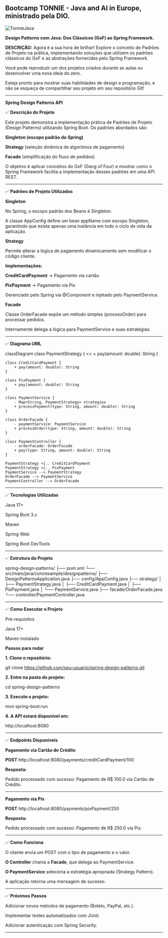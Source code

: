 ## Bootcamp TONNIE - Java and AI in Europe, ministrado pela DIO.

![TonnieJava](https://github.com/user-attachments/assets/7fbcaae1-c7e0-4c3c-84a0-e7051de1a640)

**Design Patterns com Java: Dos Clássicos (GoF) ao Spring Framework.**


**DESCRIÇÃO:**
Agora é a sua hora de brilhar! Explore o conceito de Padrões de Projeto na prática, implementando soluções que utilizem os padrões clássicos do GoF e as abstrações fornecidas pelo Spring Framework. 

Você pode reproduzir um dos projetos criados durante as aulas ou desenvolver uma nova ideia do zero. 

Esteja pronto para mostrar suas habilidades de design e programação, e não se esqueça de compartilhar seu projeto em seu repositório Git!

---


**Spring Design Patterns API**

✅ **Descrição do Projeto**

Este projeto demonstra a implementação prática de Padrões de Projeto (Design Patterns) utilizando Spring Boot.
Os padrões abordados são:

**Singleton (escopo padrão do Spring)**

**Strategy** (seleção dinâmica de algoritmos de pagamento)

**Facade** (simplificação do fluxo de pedidos)


O objetivo é aplicar conceitos do GoF (Gang of Four) e mostrar como o Spring Framework facilita a implementação desses padrões em uma API REST.


---

✅ **Padrões de Projeto Utilizados**

**Singleton**

No Spring, o escopo padrão dos Beans é Singleton.

A classe AppConfig define um bean appName com escopo Singleton, garantindo que exista apenas uma instância em todo o ciclo de vida da aplicação.


**Strategy**

Permite alterar a lógica de pagamento dinamicamente sem modificar o código cliente.

**Implementações:**

**CreditCardPayment** → Pagamento via cartão

**PixPayment** → Pagamento via Pix


Gerenciado pelo Spring via @Component e injetado pelo PaymentService.


**Facade**

Classe OrderFacade expõe um método simples (processOrder) para processar pedidos.

Internamente delega a lógica para PaymentService e suas estratégias.



---

✅ **Diagrama UML**

classDiagram
    class PaymentStrategy {
        <<interface>>
        + pay(amount: double): String
    }

    class CreditCardPayment {
        + pay(amount: double): String
    }

    class PixPayment {
        + pay(amount: double): String
    }

    class PaymentService {
        - Map<String, PaymentStrategy> strategies
        + processPayment(type: String, amount: double): String
    }

    class OrderFacade {
        - paymentService: PaymentService
        + processOrder(type: String, amount: double): String
    }

    class PaymentController {
        - orderFacade: OrderFacade
        + pay(type: String, amount: double): String
    }

    PaymentStrategy <|.. CreditCardPayment
    PaymentStrategy <|.. PixPayment
    PaymentService --> PaymentStrategy
    OrderFacade --> PaymentService
    PaymentController --> OrderFacade


---

✅ **Tecnologias Utilizadas**

Java 17+

Spring Boot 3.x

Maven

Spring Web

Spring Boot DevTools



---

✅ **Estrutura do Projeto**

spring-design-patterns/
 ├── pom.xml
 └── src/main/java/com/example/designpatterns/
       ├── DesignPatternsApplication.java
       ├── config/AppConfig.java
       ├── strategy/
       │     ├── PaymentStrategy.java
       │     ├── CreditCardPayment.java
       │     ├── PixPayment.java
       │     └── PaymentService.java
       ├── facade/OrderFacade.java
       └── controller/PaymentController.java


---

✅ **Como Executar o Projeto**

Pré-requisitos

Java 17+

Maven instalado


**Passos para rodar**

**1. Clone o repositório:**

git clone https://github.com/seu-usuario/spring-design-patterns.git


**2. Entre na pasta do projeto:**

cd spring-design-patterns


**3. Execute o projeto:**

mvn spring-boot:run


**4. A API estará disponível em:**

http://localhost:8080




---

✅ **Endpoints Disponíveis**

**Pagamento via Cartão de Crédito**

**POST** http://localhost:8080/payments/creditCardPayment/100

**Resposta:**

Pedido processado com sucesso: Pagamento de R$ 100.0 via Cartão de Crédito.


---

**Pagamento via Pix**

**POST** http://localhost:8080/payments/pixPayment/250

**Resposta:**

Pedido processado com sucesso: Pagamento de R$ 250.0 via Pix.


---

✅ **Como Funciona**

O cliente envia um POST com o tipo de pagamento e o valor.

**O Controller** chama a **Facade**, que delega ao PaymentService.

**O PaymentService** seleciona a estratégia apropriada (Strategy Pattern).

A aplicação retorna uma mensagem de sucesso.



---

✅ **Próximos Passos**

Adicionar novos métodos de pagamento (Boleto, PayPal, etc.).

Implementar testes automatizados com JUnit.

Adicionar autenticação com Spring Security.



---

